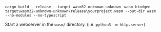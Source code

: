 ``cargo build --release --target wasm32-unknown-unknown
``
``wasm-bindgen target\wasm32-unknown-unknown\release\yourproject.wasm --out-dir wasm --no-modules --no-typescript``

Start a webserver in the ``wasm/`` directory. (i.e. ``python3 -m http.server``)
